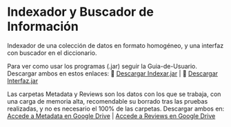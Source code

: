 # Indexador y Buscador de Información
Indexador de una colección de datos en formato homogéneo, y una interfaz con buscador en el diccionario.

Para ver como usar los programas (.jar) seguir la Guia-de-Usuario. Descargar ambos en estos enlaces: 🔗 [Descargar Indexar.jar](https://drive.google.com/uc?id=1zTv2YivK1UkyCmxX2eO_GpXDpzKmw9lr) | 🔗 [Descargar Interfaz.jar](https://drive.google.com/uc?id=1hVtIt-T-iHU7mjQpr4kGJY5gTAvbkZ_R)

Las carpetas Metadata y Reviews son los datos con los que se trabaja, con una carga de memoria alta, recomendable su borrado tras las pruebas realizadas, y no es necesario el 100% de las carpetas. Descargar ambos en: [Accede a Metadata en Google Drive](https://drive.google.com/drive/folders/12RwRIHf4YK1wmuBEHsHzk6Fy_ASm7ME_?usp=sharing) | [Accede a Reviews en Google Drive](https://drive.google.com/drive/folders/1Uo4V9TXL6SJSDZAuXLej1QDluz4n922R?usp=sharing)

